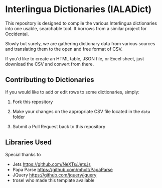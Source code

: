# Interlingua Dictionaries (IALADict) 

This repository is designed to compile the various Interlingua dictionaries into one usable, searchable tool. It borrows from a similar project for Occidental.

Slowly but surely, we are gathering dictionary data from various sources and translating them to the open and free format of CSV.

If you'd like to create an HTML table, JSON file, or Excel sheet, just download the CSV and convert from there.

## Contributing to Dictionaries 

If you would like to add or edit rows to some dictionaries, simply:

1. Fork this repository

2. Make your changes on the appropriate CSV file located in the `data` folder

3. Submit a Pull Request back to this repository

## Libraries Used

Special thanks to 

- Jets https://github.com/NeXTs/Jets.js
- Papa Parse https://github.com/mholt/PapaParse
- JQuery https://github.com/jquery/jquery
- trosel who made this template available
